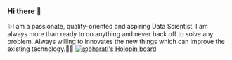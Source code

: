 ### Hi there 👋

<!--
**Bharati-Yadav/Bharati-Yadav** is a ✨ _special_ ✨ repository because its `README.md` (this file) appears on your GitHub profile.

Here are some ideas to get you started:

- 🔭 I’m currently working on ...
- 🌱 I’m currently learning ...
- 👯 I’m looking to collaborate on ...
- 🤔 I’m looking for help with ...
- 💬 Ask me about ...
- 📫 How to reach me: ...
- 😄 Pronouns: ...
- ⚡ Fun fact: ...
-->
✨I am a passionate, quality-oriented and aspiring Data Scientist. I am always more than ready to do anything and never back off to solve any problem. Always willing to innovates the new things which can improve the existing technology.👩‍💻
[![@bharati's Holopin board](https://holopin.io/api/user/board?user=bharati)](https://holopin.io/@bharati)
